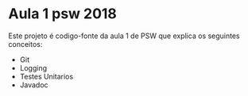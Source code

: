 # Aula 1 psw 2018

Este projeto é codigo-fonte da aula 1 de PSW que explica os seguintes conceitos:

* Git
* Logging
* Testes Unitarios
* Javadoc
